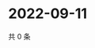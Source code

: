 # 2022-09-11

共 0 条

<!-- BEGIN WEIBO -->
<!-- 最后更新时间 Sun Sep 11 2022 21:32:26 GMT+0800 (China Standard Time) -->

<!-- END WEIBO -->
